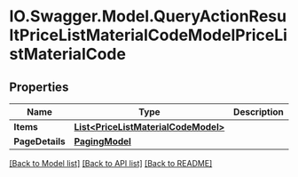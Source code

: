 # IO.Swagger.Model.QueryActionResultPriceListMaterialCodeModelPriceListMaterialCode
## Properties

Name | Type | Description | Notes
------------ | ------------- | ------------- | -------------
**Items** | [**List&lt;PriceListMaterialCodeModel&gt;**](PriceListMaterialCodeModel.md) |  | [optional] 
**PageDetails** | [**PagingModel**](PagingModel.md) |  | [optional] 

[[Back to Model list]](../README.md#documentation-for-models) [[Back to API list]](../README.md#documentation-for-api-endpoints) [[Back to README]](../README.md)


